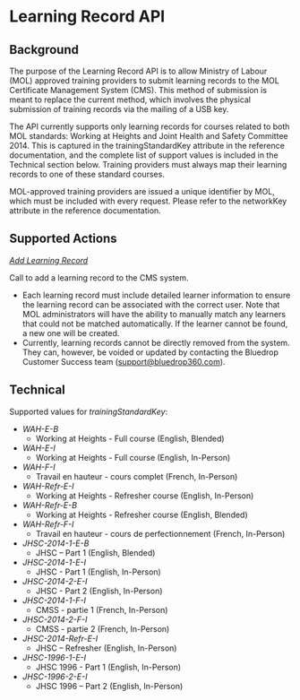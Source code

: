 # Learning Record API

## Background

The purpose of the Learning Record API is to allow Ministry of Labour (MOL) approved training providers to submit learning records to the MOL Certificate Management System (CMS). This method of submission is meant to replace the current method, which involves the physical submission of training records via the mailing of a USB key.

The API currently supports only learning records for courses related to both MOL standards: Working at Heights and Joint Health and Safety Committee 2014. This is captured in the trainingStandardKey attribute in the reference documentation, and the complete list of support values is included in the Technical section below. Training providers must always map their learning records to one of these standard courses.

MOL-approved training providers are issued a unique identifier by MOL, which must be included with every request. Please refer to the networkKey attribute in the reference documentation.

## Supported Actions

[*Add Learning Record*](https://bluedrop360apiv2network.docs.apiary.io/#reference/learning-records/add-learning-record/add-a-learning-record)

Call to add a learning record to the CMS system.

- Each learning record must include detailed learner information to ensure the learning record can be associated with the correct user. Note that MOL administrators will have the ability to manually match any learners that could not be matched automatically. If the learner cannot be found, a new one will be created.
- Currently, learning records cannot be directly removed from the system. They can, however, be voided or updated by contacting the Bluedrop Customer Success team (support@bluedrop360.com).

## Technical

Supported values for *trainingStandardKey*:

- *WAH-E-B*
	- Working at Heights - Full course (English, Blended)  
- *WAH-E-I*  
	- Working at Heights - Full course (English, In-Person)  
- *WAH-F-I* 
	- Travail en hauteur - cours complet (French, In-Person)
- *WAH-Refr-E-I*
	- Working at Heights - Refresher course (English, In-Person)  
- *WAH-Refr-E-B*
	- Working at Heights - Refresher course (English, Blended)  
- *WAH-Refr-F-I*
	- Travail en hauteur - cours de perfectionnement (French, In-Person) 
- *JHSC-2014-1-E-B*
	- JHSC – Part 1 (English, Blended)
- *JHSC-2014-1-E-I*
	- JHSC - Part 1 (English, In-Person)
- *JHSC-2014-2-E-I*
	- JHSC - Part 2 (English, In-Person) 
- *JHSC-2014-1-F-I*
	- CMSS - partie 1 (French, In-Person) 
- *JHSC-2014-2-F-I*
	- CMSS - partie 2 (French, In-Person) 
- *JHSC-2014-Refr-E-I*
	- JHSC – Refresher (English, In-Person) 
- *JHSC-1996-1-E-I*
	- JHSC 1996 - Part 1 (English, In-Person) 
- *JHSC-1996-2-E-I*
	- JHSC 1996 – Part 2 (English, In-Person)





